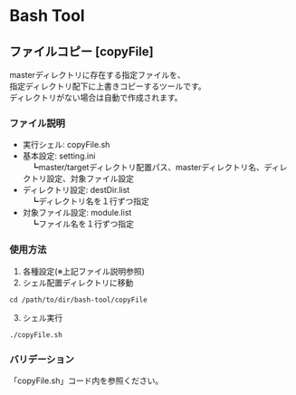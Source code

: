 # Bash Tool

## ファイルコピー [copyFile]

masterディレクトリに存在する指定ファイルを、\
指定ディレクトリ配下に上書きコピーするツールです。\
ディレクトリがない場合は自動で作成されます。

### ファイル説明

* 実行シェル: copyFile.sh
* 基本設定: setting.ini\
　┗master/targetディレクトリ配置パス、masterディレクトリ名、ディレクトリ設定、対象ファイル設定
* ディレクトリ設定: destDir.list\
　┗ディレクトリ名を１行ずつ指定
* 対象ファイル設定: module.list\
　┗ファイル名を１行ずつ指定

### 使用方法

1. 各種設定(※上記ファイル説明参照)
2. シェル配置ディレクトリに移動
```
cd /path/to/dir/bash-tool/copyFile
```
3. シェル実行
```
./copyFile.sh
```

### バリデーション

「copyFile.sh」コード内を参照ください。